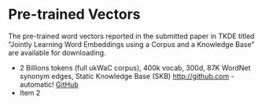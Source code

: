 # Pre-trained Vectors
The pre-trained word vectors reported in the submitted paper in TKDE titled "Jointly Learning Word Embeddings using a Corpus and a Knowledge Base" are available for downloading.
* 2 Billions tokens (full ukWaC corpus), 400k vocab, 300d, 87K WordNet synonym edges, Static Knowledge Base (SKB)
http://github.com - automatic!
[GitHub](http://github.com)
* Item 2
